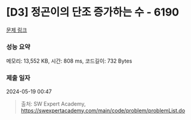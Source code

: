 # [D3] 정곤이의 단조 증가하는 수 - 6190 

[문제 링크](https://swexpertacademy.com/main/code/problem/problemDetail.do?contestProbId=AWcPjEuKAFgDFAU4) 

### 성능 요약

메모리: 13,552 KB, 시간: 808 ms, 코드길이: 732 Bytes

### 제출 일자

2024-05-19 00:47



> 출처: SW Expert Academy, https://swexpertacademy.com/main/code/problem/problemList.do